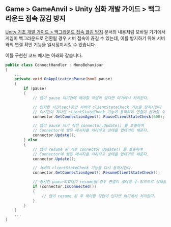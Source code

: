 ## Game > GameAnvil > Unity 심화 개발 가이드 > 백그라운드 접속 끊김 방지

[Unity 기초 개발 가이드 > 백그라운드 접속 끊김 방지](../unity-basic/unity-basic-08-background-connection.md) 문서의 내용처럼 모바일 기기에서 게임이 백그라운드로 전환될 경우 서버 접속이 끊길 수 있는데, 이를 방지하기 위해 서버와의 연결 확인 기능을 일시정지시킬 수 있습니다.

이를 구현한 코드 예시는 아래와 같습니다.

```c#
public class ConnectHandler : MonoBehaviour
{
    ...
    private void OnApplicationPause(bool pause)
    {
        if (pause)
        {
            // 앱이 pause 되기전에 해야할 작업이 있다면 여기에서 처리한다.

            // 입력한 시간(sec)동안 서버의 clientStateCheck 기능을 정지시킨다
            // 이시간이 지나면 clientStateCheck 기능이 동작하여 연결이 끊어질 수 있다. 
            connector.GetConnectionAgent().PauseClientStateCheck(600);

            // 앱이 pause 되기 직전 connector.Update() 를 호출하여 
            // Connector에 쌓은 메시지를 처리하고 상태를 업데이트 해준다. 
            connector.Update();
        } else
        {
            // 앱이 resume 된 직후 connector.Update() 를 호출하여 
            // Connector에 쌓은 메시지를 처리하고 상태를 업데이트 해준다. 
            connector.Update();

            // 서버의 clientStateCheck 기능을 다시 동작시킨다.
            connector.GetConnectionAgent().ResumeClientStateCheck();

            // 장시간 pause되었다가 resume될 경우 연결이 끊어질 수 있으므로 상태를 체크한다.
            if (connector.IsConnected())
            {
                // 앱이 resume 된 후 해야할 작업이 있다면 여기에서 처리한다.
            }
        }
    }
    ...
}
```